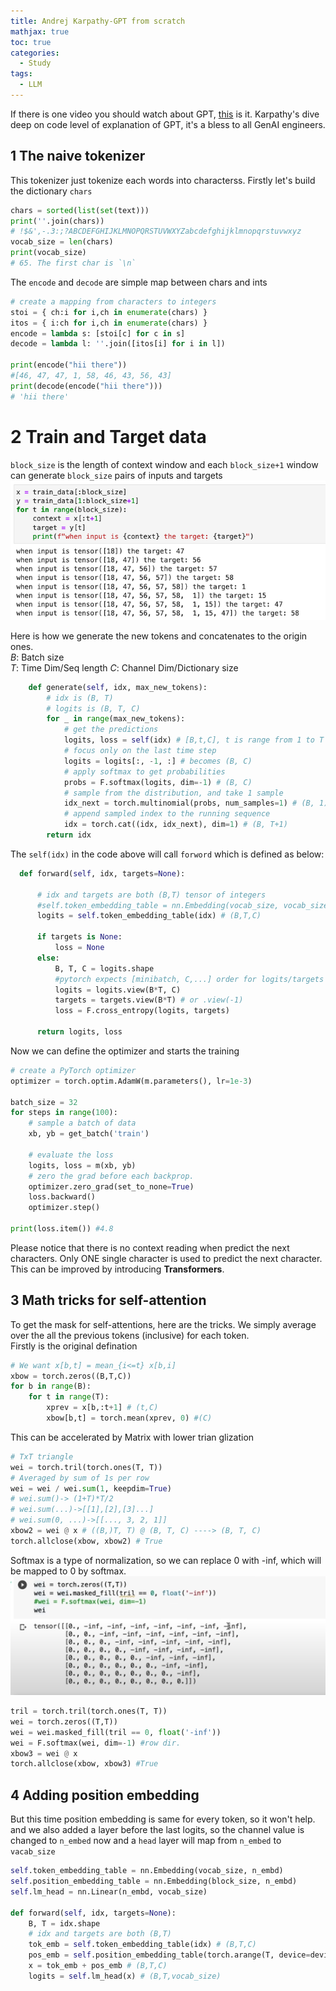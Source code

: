```yaml
---
title: Andrej Karpathy-GPT from scratch
mathjax: true
toc: true
categories:
  - Study
tags:
  - LLM
---
```


If there is one video you should watch about GPT, [this](https://www.youtube.com/watch?v=kCc8FmEb1nY) is it. Karpathy's dive deep on code level of explanation of GPT, it's a bless to all GenAI engineers.

## 1 The naive tokenizer
This tokenizer just tokenize each words into characterss. Firstly let's build the dictionary `chars`
```python
chars = sorted(list(set(text)))
print(''.join(chars))
# !$&',-.3:;?ABCDEFGHIJKLMNOPQRSTUVWXYZabcdefghijklmnopqrstuvwxyz
vocab_size = len(chars)
print(vocab_size)
# 65. The first char is `\n`
```
The `encode` and `decode` are simple map between chars and ints
```python
# create a mapping from characters to integers
stoi = { ch:i for i,ch in enumerate(chars) }
itos = { i:ch for i,ch in enumerate(chars) }
encode = lambda s: [stoi[c] for c in s] 
decode = lambda l: ''.join([itos[i] for i in l])

print(encode("hii there"))
#[46, 47, 47, 1, 58, 46, 43, 56, 43]
print(decode(encode("hii there")))
# 'hii there'
```
# 2 Train and Target data
`block_size` is the length of context window
and each `block_size+1` window can generate `block_size` pairs of inputs and targets
![Alt text](/assets/images/2024/24-04-06-Karpathy-GPT_files/inputtarget.png) 

Here is how we generate the new tokens and concatenates to the origin ones.   
$B$: Batch size  
$T$: Time Dim/Seq length
$C$: Channel Dim/Dictionary size
```python
    def generate(self, idx, max_new_tokens):
        # idx is (B, T) 
        # logits is (B, T, C)
        for _ in range(max_new_tokens):
            # get the predictions
            logits, loss = self(idx) # [B,t,C], t is range from 1 to T
            # focus only on the last time step
            logits = logits[:, -1, :] # becomes (B, C)
            # apply softmax to get probabilities
            probs = F.softmax(logits, dim=-1) # (B, C)
            # sample from the distribution, and take 1 sample
            idx_next = torch.multinomial(probs, num_samples=1) # (B, 1)
            # append sampled index to the running sequence
            idx = torch.cat((idx, idx_next), dim=1) # (B, T+1)
        return idx
```
The `self(idx)` in the code above will call `forword` which is defined as below:
```python
  def forward(self, idx, targets=None):

      # idx and targets are both (B,T) tensor of integers
      #self.token_embedding_table = nn.Embedding(vocab_size, vocab_size)
      logits = self.token_embedding_table(idx) # (B,T,C)

      if targets is None:
          loss = None
      else:
          B, T, C = logits.shape
          #pytorch expects [minibatch, C,...] order for logits/targets
          logits = logits.view(B*T, C)
          targets = targets.view(B*T) # or .view(-1)
          loss = F.cross_entropy(logits, targets)

      return logits, loss
```

Now we can define the optimizer and starts the training
```python
# create a PyTorch optimizer
optimizer = torch.optim.AdamW(m.parameters(), lr=1e-3)

batch_size = 32
for steps in range(100): 
    # sample a batch of data
    xb, yb = get_batch('train')

    # evaluate the loss
    logits, loss = m(xb, yb)
    # zero the grad before each backprop.
    optimizer.zero_grad(set_to_none=True)
    loss.backward()
    optimizer.step()

print(loss.item()) #4.8
```
Please notice that there is no context reading when predict the next characters. Only ONE single character is used to predict the next character. This can be improved by introducing **Transformers**.

## 3 Math tricks for self-attention
To get the mask for self-attentions, here are the tricks. We simply average over the all the previous tokens (inclusive) for each token.    
Firstly is the original defination
```python
# We want x[b,t] = mean_{i<=t} x[b,i]
xbow = torch.zeros((B,T,C))
for b in range(B):
    for t in range(T):
        xprev = x[b,:t+1] # (t,C)
        xbow[b,t] = torch.mean(xprev, 0) #(C)
```
This can be accelerated by Matrix with lower trian glization
```python
# TxT triangle
wei = torch.tril(torch.ones(T, T))
# Averaged by sum of 1s per row
wei = wei / wei.sum(1, keepdim=True)
# wei.sum()-> (1+T)*T/2
# wei.sum(...)->[[1],[2],[3]...]
# wei.sum(0, ...)->[[..., 3, 2, 1]]
xbow2 = wei @ x # ((B,)T, T) @ (B, T, C) ----> (B, T, C)
torch.allclose(xbow, xbow2) # True
```
Softmax is a type of normalization, so we can replace 0 with -inf, which will be mapped to 0 by softmax.
![Alt text](/assets/images/2024/24-04-06-Karpathy-GPT_files/softmax.png)  
```python
tril = torch.tril(torch.ones(T, T))
wei = torch.zeros((T,T))
wei = wei.masked_fill(tril == 0, float('-inf'))
wei = F.softmax(wei, dim=-1) #row dir.
xbow3 = wei @ x
torch.allclose(xbow, xbow3) #True
```

## 4 Adding position embedding
But this time position embedding is same for every token, so it won't help. and we also added a layer before the last logits, so the channel value is changed to `n_embed` now and a `head` layer will map from `n_embed` to `vacab_size`
```python
self.token_embedding_table = nn.Embedding(vocab_size, n_embd)
self.position_embedding_table = nn.Embedding(block_size, n_embd)
self.lm_head = nn.Linear(n_embd, vocab_size)

def forward(self, idx, targets=None):
    B, T = idx.shape
    # idx and targets are both (B,T) 
    tok_emb = self.token_embedding_table(idx) # (B,T,C)
    pos_emb = self.position_embedding_table(torch.arange(T, device=device)) # (T,C)
    x = tok_emb + pos_emb # (B,T,C)
    logits = self.lm_head(x) # (B,T,vocab_size)

```